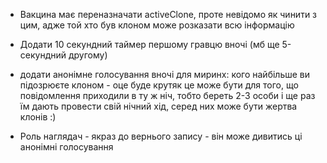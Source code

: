 - Вакцина має переназначати activeClone, проте невідомо як чинити з цим, адже той хто був клоном може розказати всю інформацію

- Додати 10 секундний таймер першому гравцю вночі (мб ще 5-секундний другому)

- додати анонімне голосування вночі для миринх: кого найбільше ви підозрюєте клоном - оце буде крутяк
  це може бути для того, що повідомлення приходили в ту ж ніч, тобто береть 2-3 особи і ще раз їм дають провести свій нічний хід, серед них може бути жертва клонів :)

- Роль наглядач - якраз до вернього запису - він може дивитись ці анонімні голосування
